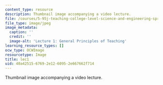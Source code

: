 ```yaml
---
content_type: resource
description: Thumbnail image accompanying a video lecture.
file: /courses/5-95j-teaching-college-level-science-and-engineering-spring-2009/40a4251567692e1260952e667662f714_lec1.jpg
file_type: image/jpeg
image_metadata:
  caption: ''
  credit: ''
  image-alt: 'Lecture 1: General Principles of Teaching'
learning_resource_types: []
ocw_type: OCWImage
resourcetype: Image
title: lec1
uid: 40a42515-6769-2e12-6095-2e667662f714
---
```

Thumbnail image accompanying a video lecture.